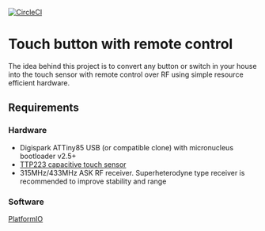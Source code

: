 [![CircleCI](https://circleci.com/gh/vi7/arduino-remote-button/tree/master.svg?style=svg)](https://circleci.com/gh/vi7/arduino-remote-button/tree/master)

Touch button with remote control
================================

The idea behind this project is to convert any button or switch in your house into the touch sensor with remote control over RF using simple resource efficient hardware.

Requirements
------------

### Hardware

* Digispark ATTiny85 USB (or compatible clone) with micronucleus bootloader v2.5+
* [TTP223 capacitive touch sensor](./resources/TTP223_Capacitive_Touch_Sensor_HCSENS0039_Diagram.png)
* 315MHz/433MHz ASK RF receiver. Superheterodyne type receiver is recommended to improve stability and range

### Software

[PlatformIO](https://docs.platformio.org/en/latest/what-is-platformio.html)

